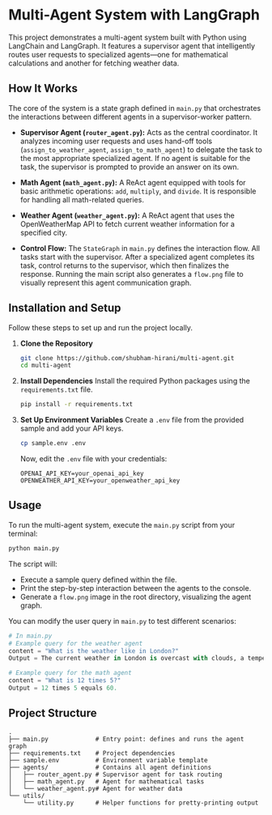# Multi-Agent System with LangGraph

This project demonstrates a multi-agent system built with Python using LangChain and LangGraph. It features a supervisor agent that intelligently routes user requests to specialized agents—one for mathematical calculations and another for fetching weather data.

## How It Works

The core of the system is a state graph defined in `main.py` that orchestrates the interactions between different agents in a supervisor-worker pattern.

*   **Supervisor Agent (`router_agent.py`):** Acts as the central coordinator. It analyzes incoming user requests and uses hand-off tools (`assign_to_weather_agent`, `assign_to_math_agent`) to delegate the task to the most appropriate specialized agent. If no agent is suitable for the task, the supervisor is prompted to provide an answer on its own.

*   **Math Agent (`math_agent.py`):** A ReAct agent equipped with tools for basic arithmetic operations: `add`, `multiply`, and `divide`. It is responsible for handling all math-related queries.

*   **Weather Agent (`weather_agent.py`):** A ReAct agent that uses the OpenWeatherMap API to fetch current weather information for a specified city.

*   **Control Flow:** The `StateGraph` in `main.py` defines the interaction flow. All tasks start with the supervisor. After a specialized agent completes its task, control returns to the supervisor, which then finalizes the response. Running the main script also generates a `flow.png` file to visually represent this agent communication graph.

## Installation and Setup

Follow these steps to set up and run the project locally.

1.  **Clone the Repository**
    ```sh
    git clone https://github.com/shubham-hirani/multi-agent.git
    cd multi-agent
    ```

2.  **Install Dependencies**
    Install the required Python packages using the `requirements.txt` file.
    ```sh
    pip install -r requirements.txt
    ```

3.  **Set Up Environment Variables**
    Create a `.env` file from the provided sample and add your API keys.
    ```sh
    cp sample.env .env
    ```
    Now, edit the `.env` file with your credentials:
    ```env
    OPENAI_API_KEY=your_openai_api_key
    OPENWEATHER_API_KEY=your_openweather_api_key
    ```

## Usage

To run the multi-agent system, execute the `main.py` script from your terminal:

```sh
python main.py
```

The script will:
*   Execute a sample query defined within the file.
*   Print the step-by-step interaction between the agents to the console.
*   Generate a `flow.png` image in the root directory, visualizing the agent graph.

You can modify the user query in `main.py` to test different scenarios:
```python
# In main.py
# Example query for the weather agent
content = "What is the weather like in London?"
Output = The current weather in London is overcast with clouds, a temperature of around 21.5°C, 36% humidity, and a gentle wind speed of about 6 meters per second.

# Example query for the math agent
content = "What is 12 times 5?"
Output = 12 times 5 equals 60.
```

## Project Structure

```
.
├── main.py             # Entry point: defines and runs the agent graph
├── requirements.txt    # Project dependencies
├── sample.env          # Environment variable template
├── agents/             # Contains all agent definitions
│   ├── router_agent.py # Supervisor agent for task routing
│   ├── math_agent.py   # Agent for mathematical tasks
│   └── weather_agent.py# Agent for weather data
└── utils/
    └── utility.py      # Helper functions for pretty-printing output
